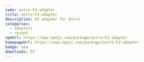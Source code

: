 ```yaml
---
name: astro-h3-adapter
title: astro-h3-adapter
description: H3 adapter for Astro
categories:
  - adapters
  - recent
npmUrl: https://www.npmjs.com/package/astro-h3-adapter
homepageUrl: https://www.npmjs.com/package/astro-h3-adapter
badge: new
downloads: 55
---
```

